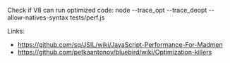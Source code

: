 Check if V8 can run optimized code:
node --trace_opt --trace_deopt --allow-natives-syntax tests/perf.js

Links:
- https://github.com/sq/JSIL/wiki/JavaScript-Performance-For-Madmen
- https://github.com/petkaantonov/bluebird/wiki/Optimization-killers